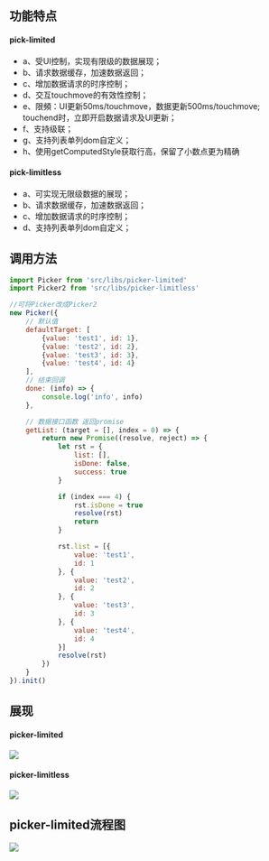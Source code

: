 ## 功能特点
#### pick-limited
*   a、受UI控制，实现有限级的数据展现；
*   b、请求数据缓存，加速数据返回；
*   c、增加数据请求的时序控制；
*   d、交互touchmove的有效性控制；
*   e、限頻：UI更新50ms/touchmove，数据更新500ms/touchmove; touchend时，立即开启数据请求及UI更新；
*   f、支持级联；
*   g、支持列表单列dom自定义；
*   h、使用getComputedStyle获取行高，保留了小数点更为精确
  
#### pick-limitless
*   a、可实现无限级数据的展现；
*   b、请求数据缓存，加速数据返回；
*   c、增加数据请求的时序控制；
*   d、支持列表单列dom自定义；

## 调用方法

``` javascript
import Picker from 'src/libs/picker-limited'
import Picker2 from 'src/libs/picker-limitless'

//可将Picker改成Picker2
new Picker({
    // 默认值
    defaultTarget: [
        {value: 'test1', id: 1},
        {value: 'test2', id: 2},
        {value: 'test3', id: 3},
        {value: 'test4', id: 4}
    ],
    // 结束回调
    done: (info) => {
        console.log('info', info)
    },

    // 数据接口函数 返回promise
    getList: (target = [], index = 0) => {
        return new Promise((resolve, reject) => {
            let rst = {
                list: [],
                isDone: false,
                success: true
            }

            if (index === 4) {
                rst.isDone = true
                resolve(rst)
                return
            }

            rst.list = [{
                value: 'test1',
                id: 1
            }, {
                value: 'test2',
                id: 2
            }, {
                value: 'test3',
                id: 3
            }, {
                value: 'test4',
                id: 4
            }]
            resolve(rst)
        })
    }
}).init()
```

## 展现
#### picker-limited
![](https://images2018.cnblogs.com/blog/1094893/201804/1094893-20180424172259161-279081173.png)

#### picker-limitless
![](https://images2018.cnblogs.com/blog/1094893/201804/1094893-20180424172344122-64509523.png)

## picker-limited流程图
![](https://images2018.cnblogs.com/blog/1094893/201804/1094893-20180424172437137-304505056.png)
